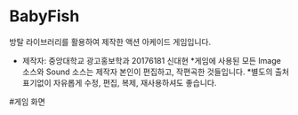 # BabyFish

방탈 라이브러리를 활용하여 제작한 액션 아케이드 게임입니다.
- 제작자: 중앙대학교 광고홍보학과 20176181 신대현
*게임에 사용된 모든 Image 소스와 Sound 소스는 제작자 본인이 편집하고, 작편곡한 것들입니다.
*별도의 출처 표기없이 자유롭게 수정, 편집, 복제, 재사용하셔도 좋습니다.

#게임 화면

